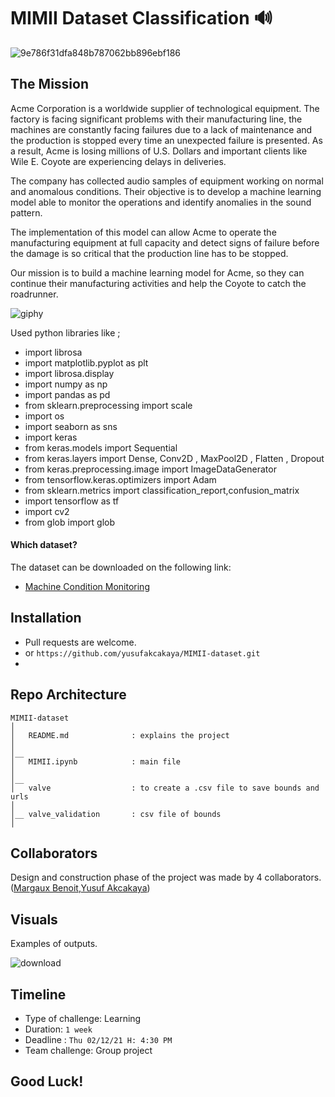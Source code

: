 # MIMII Dataset Classification 🔊

![9e786f31dfa848b787062bb896ebf186](https://user-images.githubusercontent.com/46165841/144565561-80bcdecf-3c76-4043-9e6e-52394feb3869.png)
## 

## The Mission

Acme Corporation is a worldwide supplier of technological equipment. The factory is facing significant problems with their manufacturing line, the machines are constantly facing failures due to a lack of maintenance and the production is stopped every time an unexpected failure is presented. As a result, Acme is losing millions of U.S. Dollars and important clients like Wile E. Coyote are experiencing delays in deliveries.

The company has collected audio samples of equipment working on normal and anomalous conditions. Their objective is to develop a machine learning model able to monitor the operations and identify anomalies in the sound pattern.

The implementation of this model can allow Acme to operate the manufacturing equipment at full capacity and detect signs of failure before the damage is so critical that the production line has to be stopped.

Our mission is to build a machine learning model for Acme, so they can continue their manufacturing activities and help the Coyote to catch the roadrunner.

![giphy](https://user-images.githubusercontent.com/46165841/144567559-31b66a05-e5b5-40a7-a438-6096c2ef6802.gif)

Used python libraries like ;

 - import librosa
 - import matplotlib.pyplot as plt
 - import librosa.display
 - import numpy as np
 - import pandas as pd
 - from sklearn.preprocessing import scale
 - import os
 - import seaborn as sns
 - import keras
 - from keras.models import Sequential
 - from keras.layers import Dense, Conv2D , MaxPool2D , Flatten , Dropout 
 - from keras.preprocessing.image import ImageDataGenerator
 - from tensorflow.keras.optimizers import Adam
 - from sklearn.metrics import classification_report,confusion_matrix
 - import tensorflow as tf
 - import cv2
 - from glob import glob 


 
#### Which dataset?

The dataset can be downloaded on the following link:

- [Machine Condition Monitoring](https://zenodo.org/record/3384388#.YFIrNXnvJEY)

## Installation

- Pull requests are welcome.
- or ```https://github.com/yusufakcakaya/MIMII-dataset.git```
- 

## Repo Architecture 

```
MIMII-dataset
│
│   README.md              : explains the project
│   
│__   
│   MIMII.ipynb            : main file
│   
│__ 
│   valve                  : to create a .csv file to save bounds and urls
│  
│__ valve_validation       : csv file of bounds
│

```

## Collaborators

Design and construction phase of the project was made by 4 collaborators.([Margaux Benoit](https://github.com/benoitmargx),[Yusuf Akcakaya](https://github.com/yusufakcakaya))


## Visuals

Examples of outputs.

![download](https://user-images.githubusercontent.com/46165841/144579306-e7b30da8-c269-4b2a-93e0-add833bc4ba9.png)


## Timeline

- Type of challenge: Learning
- Duration: `1 week`
- Deadline : `Thu 02/12/21 H: 4:30 PM`
- Team challenge: Group project

## Good Luck!
